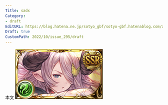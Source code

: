 ```yaml
---
Title: sadx
Category:
- draft
EditURL: https://blog.hatena.ne.jp/sotyo_gbf/sotyo-gbf.hatenablog.com/atom/entry/4207112889924321215
Draft: true
CustomPath: 2022/10/issue_295/draft
---
```


本文
![画像](image/unnamed.png)

